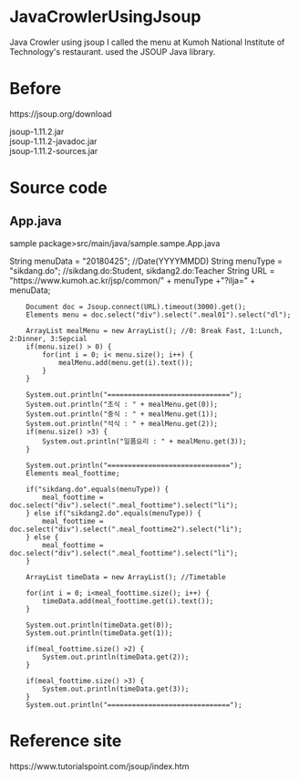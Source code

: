 # JavaCrowlerUsingJsoup
Java Crowler using jsoup
I called the menu at Kumoh National Institute of Technology's restaurant.
used the JSOUP Java library.

<h1>Before</h1>
<p>
https://jsoup.org/download

jsoup-1.11.2.jar <br/>
jsoup-1.11.2-javadoc.jar<br/>
jsoup-1.11.2-sources.jar<br/>
</p>
<h1>Source code</h1>
<h2>App.java</h2>
sample package>src/main/java/sample.sampe.App.java
<p>
    	String menuData = "20180425"; //Date(YYYYMMDD)
    	String menuType = "sikdang.do"; //sikdang.do:Student, sikdang2.do:Teacher
    	String URL = "https://www.kumoh.ac.kr/jsp/common/" + menuType +"?ilja=" + menuData;
        
        Document doc = Jsoup.connect(URL).timeout(3000).get();
        Elements menu = doc.select("div").select(".meal01").select("dl");
        
        ArrayList mealMenu = new ArrayList(); //0: Break Fast, 1:Lunch, 2:Dinner, 3:Sepcial
        if(menu.size() > 0) {
        	for(int i = 0; i< menu.size(); i++) {
        		mealMenu.add(menu.get(i).text());
        	}
        }
        
        System.out.println("==============================");
        System.out.println("조식 : " + mealMenu.get(0));
        System.out.println("중식 : " + mealMenu.get(1));
        System.out.println("석식 : " + mealMenu.get(2));
        if(menu.size() >3) {
        	System.out.println("일품요리 : " + mealMenu.get(3));	
        }
        
        System.out.println("==============================");
        Elements meal_foottime;
        
        if("sikdang.do".equals(menuType)) {
        	meal_foottime = doc.select("div").select(".meal_foottime").select("li");
        } else if("sikdang2.do".equals(menuType)) {
        	meal_foottime = doc.select("div").select(".meal_foottime2").select("li");
        } else {
        	meal_foottime = doc.select("div").select(".meal_foottime").select("li");
        }
        
        ArrayList timeData = new ArrayList(); //Timetable
        
        for(int i = 0; i<meal_foottime.size(); i++) {
        	timeData.add(meal_foottime.get(i).text());
        }
        
        System.out.println(timeData.get(0));
        System.out.println(timeData.get(1));
        
        if(meal_foottime.size() >2) {
        	System.out.println(timeData.get(2));
        }
        
        if(meal_foottime.size() >3) {
        	System.out.println(timeData.get(3));
        }
        System.out.println("==============================");
 </p>

<h1>Reference site</h1>
<p>
https://www.tutorialspoint.com/jsoup/index.htm
 </p>
